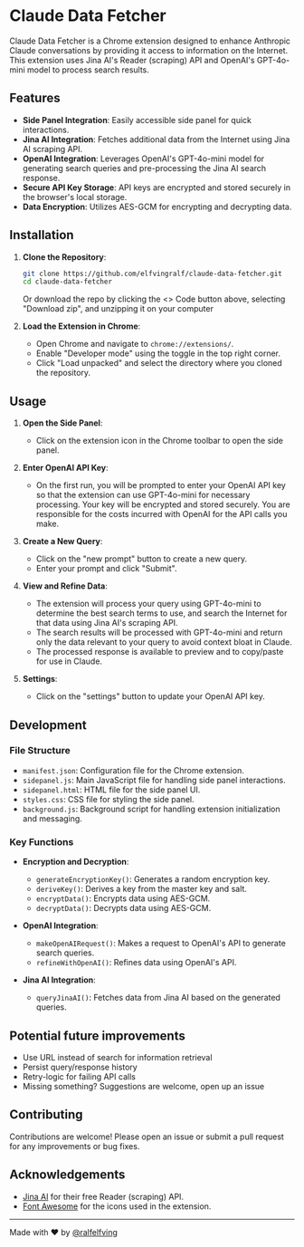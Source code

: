 # Claude Data Fetcher

Claude Data Fetcher is a Chrome extension designed to enhance Anthropic Claude conversations by providing it access to information on the Internet. This extension uses Jina AI's Reader (scraping) API and OpenAI's GPT-4o-mini model to process search results. 

## Features

- **Side Panel Integration**: Easily accessible side panel for quick interactions.
- **Jina AI Integration**: Fetches additional data from the Internet using Jina AI scraping API.
- **OpenAI Integration**: Leverages OpenAI's GPT-4o-mini model for generating search queries and pre-processing the Jina AI search response.
- **Secure API Key Storage**: API keys are encrypted and stored securely in the browser's local storage.
- **Data Encryption**: Utilizes AES-GCM for encrypting and decrypting data.

## Installation

1. **Clone the Repository**:
    ```sh
    git clone https://github.com/elfvingralf/claude-data-fetcher.git
    cd claude-data-fetcher
    ```

    Or download the repo by clicking the <> Code button above, selecting "Download zip", and unzipping it on your computer

2. **Load the Extension in Chrome**:
    - Open Chrome and navigate to `chrome://extensions/`.
    - Enable "Developer mode" using the toggle in the top right corner.
    - Click "Load unpacked" and select the directory where you cloned the repository.

## Usage

1. **Open the Side Panel**:
    - Click on the extension icon in the Chrome toolbar to open the side panel.

2. **Enter OpenAI API Key**:
    - On the first run, you will be prompted to enter your OpenAI API key so that the extension can use GPT-4o-mini for necessary processing. Your key will be encrypted and stored securely. You are responsible for the costs incurred with OpenAI for the API calls you make.

3. **Create a New Query**:
    - Click on the "new prompt" button to create a new query.
    - Enter your prompt and click "Submit".

4. **View and Refine Data**:
    - The extension will process your query using GPT-4o-mini to determine the best search terms to use, and search the Internet for that data using Jina AI's scraping API.
    - The search results will be processed with GPT-4o-mini and return only the data relevant to your query to avoid context bloat in Claude.
    - The processed response is available to preview and to copy/paste for use in Claude.

5. **Settings**:
    - Click on the "settings" button to update your OpenAI API key.

## Development

### File Structure

- `manifest.json`: Configuration file for the Chrome extension.
- `sidepanel.js`: Main JavaScript file for handling side panel interactions.
- `sidepanel.html`: HTML file for the side panel UI.
- `styles.css`: CSS file for styling the side panel.
- `background.js`: Background script for handling extension initialization and messaging.

### Key Functions

- **Encryption and Decryption**:
    - `generateEncryptionKey()`: Generates a random encryption key.
    - `deriveKey()`: Derives a key from the master key and salt.
    - `encryptData()`: Encrypts data using AES-GCM.
    - `decryptData()`: Decrypts data using AES-GCM.

- **OpenAI Integration**:
    - `makeOpenAIRequest()`: Makes a request to OpenAI's API to generate search queries.
    - `refineWithOpenAI()`: Refines data using OpenAI's API.

- **Jina AI Integration**:
    - `queryJinaAI()`: Fetches data from Jina AI based on the generated queries.

## Potential future improvements
- Use URL instead of search for information retrieval
- Persist query/response history
- Retry-logic for failing API calls
- Missing something? Suggestions are welcome, open up an issue

## Contributing

Contributions are welcome! Please open an issue or submit a pull request for any improvements or bug fixes.


## Acknowledgements

- [Jina AI](https://www.jina.ai) for their free Reader (scraping) API.
- [Font Awesome](https://fontawesome.com) for the icons used in the extension.

---

Made with ❤️ by [@ralfelfving](https://www.x.com/@ralfelfving)